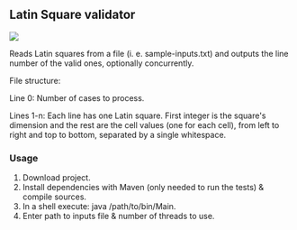 ## Latin Square validator
![](https://github.com/Asta1986/latin-square-validator/actions/workflows/ci.yml/badge.svg)

Reads Latin squares from a file (i. e. sample-inputs.txt) and outputs the line number of the valid ones, optionally concurrently.

File structure:

Line 0: Number of cases to process.

Lines 1-n: Each line has one Latin square. First integer is the square's dimension
and the rest are the cell values (one for each cell), from left to right and top to bottom,
separated by a single whitespace.

### Usage
1. Download project.
2. Install dependencies with Maven (only needed to run the tests) & compile sources.
3. In a shell execute: java /path/to/bin/Main.
4. Enter path to inputs file & number of threads to use.

